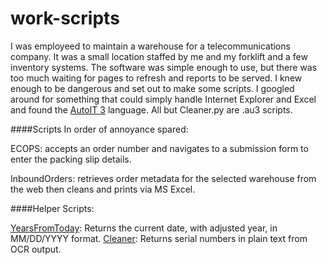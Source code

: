 # work-scripts

I was employeed to maintain a warehouse for a telecommunications company. It was a small location staffed by me and my forklift and a few inventory systems. The software was simple enough to use, but there was too much waiting for pages to refresh and reports to be served. I knew enough to be dangerous and set out to make some scripts. I googled around for something that could simply handle Internet Explorer and Excel and found the [AutoIT 3](https://www.autoitscript.com/site/autoit/) language. All but Cleaner.py are .au3 scripts.

####Scripts
In order of annoyance spared:

ECOPS: accepts an order number and navigates to a submission form to enter the packing slip details.

InboundOrders: retrieves order metadata for the selected warehouse from the web then cleans and prints via MS Excel.


####Helper Scripts:

[YearsFromToday](../YearsFromToday.au3): Returns the current date, with adjusted year, in MM/DD/YYYY format.
[Cleaner](../Cleaner.py): Returns serial numbers in plain text from OCR output.
